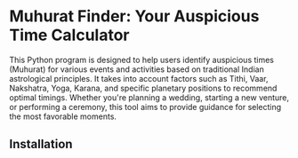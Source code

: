 # Muhurat Finder: Your Auspicious Time Calculator
This Python program is designed to help users identify auspicious times (Muhurat) for various events and activities based on traditional Indian astrological principles. It takes into account factors such as Tithi, Vaar, Nakshatra, Yoga, Karana, and specific planetary positions to recommend optimal timings. Whether you're planning a wedding, starting a new venture, or performing a ceremony, this tool aims to provide guidance for selecting the most favorable moments.
## Installation

